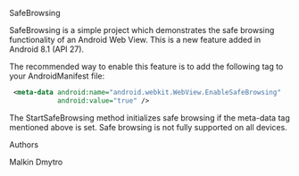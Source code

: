 SafeBrowsing

SafeBrowsing is a simple project which demonstrates the safe browsing functionality of an Android Web View. This is a new feature added in Android 8.1 (API 27).

The recommended way to enable this feature is to add the following tag to your AndroidManifest file:
```xml
 <meta-data android:name="android.webkit.WebView.EnableSafeBrowsing"
            android:value="true" />
```

The StartSafeBrowsing method initializes safe browsing if the meta-data tag mentioned above is set. Safe browsing is not fully supported on all devices.

Authors

Malkin Dmytro